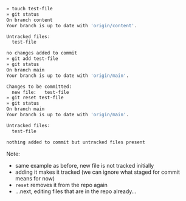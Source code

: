 ```bash
» touch test-file
» git status
On branch content
Your branch is up to date with 'origin/content'.

Untracked files:
  test-file

no changes added to commit
» git add test-file
» git status
On branch main
Your branch is up to date with 'origin/main'.

Changes to be committed:
  new file:   test-file
» git reset test-file
» git status
On branch main
Your branch is up to date with 'origin/main'.

Untracked files:
  test-file

nothing added to commit but untracked files present
```

Note:

- same example as before, new file is not tracked initially
- adding it makes it tracked (we can ignore what staged for commit means for
  now)
- `reset` removes it from the repo again
- …next, editing files that are in the repo already…

